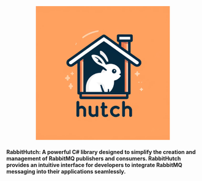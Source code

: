<p align="center">
  <img src="https://github.com/bleichroeder/RabbitHutch/blob/main/logo.png?raw=true" width="350" title="hover text">
</p>

#### RabbitHutch: A powerful C# library designed to simplify the creation and management of RabbitMQ publishers and consumers. RabbitHutch provides an intuitive interface for developers to integrate RabbitMQ messaging into their applications seamlessly.

